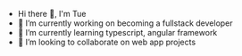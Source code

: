 - Hi there 👋, I'm Tue
- 🔭 I’m currently working on becoming a fullstack developer
- 🌱 I’m currently learning typescript, angular framework
- 👯 I’m looking to collaborate on web app projects


